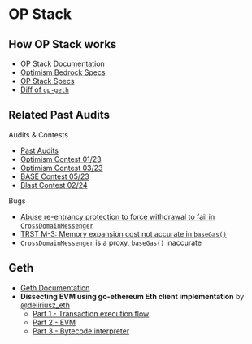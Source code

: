 # OP Stack

## How OP Stack works

- [OP Stack Documentation](https://docs.optimism.io/stack/protocol/overview)
- [Optimism Bedrock Specs](https://github.com/ethereum-optimism/optimism/blob/master/specs/README.md)
- [OP Stack Specs](https://specs.optimism.io/)
- [Diff of `op-geth`](https://op-geth.optimism.io/)

## Related Past Audits

Audits & Contests

- [Past Audits](https://github.com/ethereum-optimism/optimism/tree/develop/docs/security-reviews)
- [Optimism Contest 01/23](https://github.com/sherlock-audit/2023-01-optimism-judging/issues?q=is%3Aopen+is%3Aissue+label%3AHigh%2CMedium)
- [Optimism Contest 03/23](https://github.com/sherlock-audit/2023-03-optimism-judging/issues?q=is%3Aopen+is%3Aissue+label%3AHigh%2CMedium)
- [BASE Contest 05/23](https://github.com/code-423n4/2023-05-base-findings/issues)
- [Blast Contest 02/24](https://cantina.xyz/code/c90131b4-5c7c-4ebc-a1f3-8002d219bfe0/findings)

Bugs

- [Abuse re-entrancy protection to force withdrawal to fail in `CrossDomainMessenger`](https://github.com/code-423n4/2023-05-base-findings/issues/119)
- [TRST M-3: Memory expansion cost not accurate in `baseGas()`](https://github.com/ethereum-optimism/optimism/blob/develop/docs/security-reviews/2023_12_Trust_SuperchainConfigUpgrade.pdf)
- `CrossDomainMessenger` is a proxy, `baseGas()` inaccurate

## Geth

- [Geth Documentation](https://geth.ethereum.org/docs)
- **Dissecting EVM using go-ethereum Eth client implementation** by [@deliriusz_eth](https://twitter.com/deliriusz_eth)
  - [Part 1 - Transaction execution flow](https://medium.com/@deliriusz/dissecting-evm-using-go-ethereum-eth-client-implementation-part-i-transaction-execution-flow-960a1533e994)
  - [Part 2 - EVM](https://medium.com/@deliriusz/dissecting-evm-using-go-ethereum-eth-client-implementation-part-ii-evm-ce7653f31c6f)
  - [Part 3 - Bytecode interpreter](https://medium.com/@deliriusz/dissecting-evm-using-go-ethereum-eth-client-implementation-part-iii-bytecode-interpreter-8f144004ed7a)
